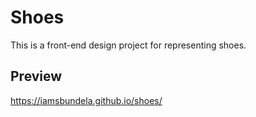 # Shoes
This is a front-end design project for representing shoes.

## Preview
https://iamsbundela.github.io/shoes/
